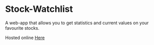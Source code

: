 # Stock-Watchlist

A web-app that allows you to get statistics and current values on your favourite stocks.

Hosted online [Here](https://bielusm-stock-watchlist.herokuapp.com/)
